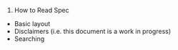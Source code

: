 1. How to Read Spec
  - Basic layout
  - Disclaimers (i.e. this document is a work in progress)
  - Searching

